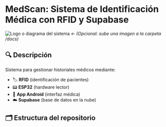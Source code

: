 # MedScan: Sistema de Identificación Médica con RFID y Supabase

![Logo o diagrama del sistema](docs/imagen_proyecto.png) *← (Opcional: sube una imagen a la carpeta /docs)*

## 🔍 Descripción  
Sistema para gestionar historiales médicos mediante:
- 🏷️ **RFID** (identificación de pacientes)
- 📟 **ESP32** (hardware lector)
- 📱 **App Android** (interfaz médica)
- ☁️ **Supabase** (base de datos en la nube)

## 🗂️ Estructura del repositorio
